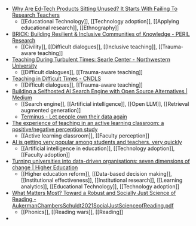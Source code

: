 - [Why Are Ed-Tech Products Sitting Unused? It Starts With Failing To Research Teachers](https://marketbrief.edweek.org/product-development/why-are-ed-tech-products-sitting-unused-it-starts-with-failing-to-research-teachers/2024/07)
	- [[Educational Technology]], [[Technology adoption]], [[Applying educational research]], [[Ethnography]]
- [BRICK: Building Resilient & Inclusive Communities of Knowledge - PERIL Research](https://perilresearch.com/resource/brick-building-resilient-inclusive-communities-of-knowledge/)
	- [[Civility]], [[Difficult dialogues]], [[Inclusive teaching]], [[Trauma-aware teaching]]
- [Teaching During Turbulent Times: Searle Center - Northwestern University](https://searle.northwestern.edu/resources/our-tools-guides/learning-teaching-guides/turbulent-times-guide-page.html)
	- [[Difficult dialogues]], [[Trauma-aware teaching]]
- [Teaching in Difficult Times - CNDLS](https://cndls.georgetown.edu/resources/teaching-in-difficult-times/)
	- [[Difficult dialogues]], [[Trauma-aware teaching]]
- [Building a Selfhosted AI Search Engine with Open Source Alternatives | Medium](https://jointerminus.medium.com/building-a-local-perplexity-alternative-with-perplexica-ollama-and-searxng-71602523e256)
	- [[Search engine]], [[Artificial intelligence]], [[Open LLM]], [[Retrieval augmented generation]]
	- [Terminus - Let people own their data again](https://www.jointerminus.com/)
- [The experience of teaching in an active learning classroom: a positive/negative perception study](https://link.springer.com/epdf/10.1007/s10984-024-09512-1?sharing_token=U71Qv4O9JXY0_im-HLIja_e4RwlQNchNByi7wbcMAY7Q-cxbWJ5Ja2VlezfLWijEJb5-GYds1hJ9J3U-0W21dQzbShVKV8mx8bJHZulPB2-rVFt4yAxJlg92RU-5V7lrHGN8hX_4fKwJfO1yhKo7PQSYN-vDD6DZ5DXAhCzE2rs%3D)
	- [[Active learning classroom]], [[Faculty perception]]
- [AI is getting very popular among students and teachers, very quickly](https://www.cnbc.com/2024/06/11/ai-is-getting-very-popular-among-students-and-teachers-very-quickly.html)
	- [[Artificial intelligence in education]], [[Technology adoption]], [[Faculty adoption]]
- [Turning universities into data-driven organisations: seven dimensions of change | Higher Education](https://link.springer.com/article/10.1007/s10734-024-01277-z)
	- [[Higher education reform]], [[Data-based decision making]], [[Institutional effectiveness]], [[Institutional research]], [[Learning analytics]], [[Educational Technology]], [[Technology adoption]]
- [What Matters Most? Toward a Robust and Socially Just Science of Reading - AukermanChambersSchuldt2021SocialJustScienceofReading.pdf](https://www.researchgate.net/profile/Maren-Aukerman-2/publication/351373700_What_Matters_Most_Toward_a_Robust_and_Socially_Just_Science_of_Reading/links/609955a9458515d3150eeb77/What-Matters-Most-Toward-a-Robust-and-Socially-Just-Science-of-Reading.pdf)
	- [[Phonics]], [[Reading wars]], [[Reading]]
-
